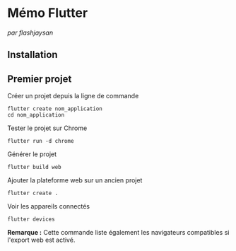 # Mémo Flutter

*par flashjaysan*

## Installation

## Premier projet

Créer un projet depuis la ligne de commande

```
flutter create nom_application
cd nom_application
```

Tester le projet sur Chrome

```
flutter run -d chrome
```

Générer le projet

```
flutter build web
```

Ajouter la plateforme web sur un ancien projet

```
flutter create .
```

Voir les appareils connectés

```
flutter devices
```

**Remarque :** Cette commande liste également les navigateurs compatibles si l'export web est activé.


